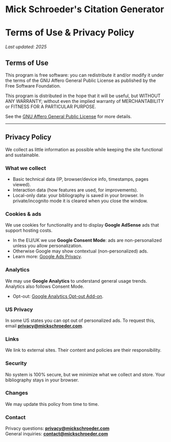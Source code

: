 # Mick Schroeder's Citation Generator

# Terms of Use & Privacy Policy

_Last updated: 2025_

## Terms of Use

This program is free software: you can redistribute it and/or modify it under the terms of the GNU Affero General Public License as published by the Free Software Foundation.

This program is distributed in the hope that it will be useful, but WITHOUT ANY WARRANTY; without even the implied warranty of MERCHANTABILITY or FITNESS FOR A PARTICULAR PURPOSE.

See the [GNU Affero General Public License](https://www.gnu.org/licenses/agpl-3.0.en.html) for more details.

---

## Privacy Policy

We collect as little information as possible while keeping the site functional and sustainable.

### What we collect

- Basic technical data (IP, browser/device info, timestamps, pages viewed).
- Interaction data (how features are used, for improvements).
- Local-only data: your bibliography is saved in your browser. In private/incognito mode it is cleared when you close the window.

### Cookies & ads

We use cookies for functionality and to display **Google AdSense** ads that support hosting costs.

- In the EU/UK we use **Google Consent Mode**: ads are non-personalized unless you allow personalization.
- Otherwise Google may show contextual (non-personalized) ads.
- Learn more: [Google Ads Privacy](https://policies.google.com/technologies/ads).

### Analytics

We may use **Google Analytics** to understand general usage trends. Analytics also follows Consent Mode.

- Opt-out: [Google Analytics Opt-out Add-on](https://tools.google.com/dlpage/gaoptout).

### US Privacy

In some US states you can opt out of personalized ads. To request this, email **privacy@mickschroeder.com**.

### Links

We link to external sites. Their content and policies are their responsibility.

### Security

No system is 100% secure, but we minimize what we collect and store. Your bibliography stays in your browser.

### Changes

We may update this policy from time to time.

### Contact

Privacy questions: **privacy@mickschroeder.com**  
General inquiries: **contact@mickschroeder.com**
